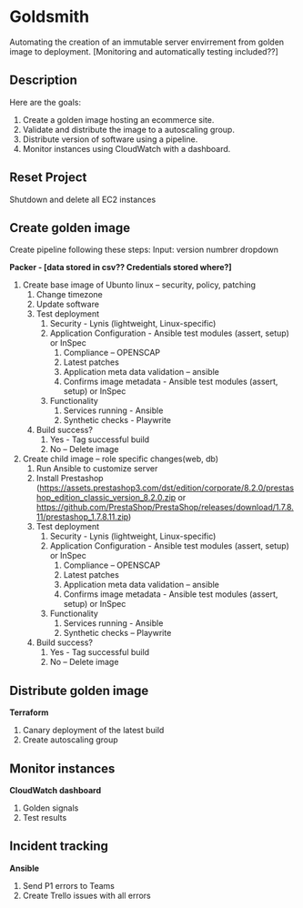 # Goldsmith
Automating the creation of an immutable server envirrement from golden image to deployment. [Monitoring and automatically testing included??]

## Description
Here are the goals:
1. Create a golden image hosting an ecommerce site. 
2. Validate and distribute the image to a autoscaling group. 
3. Distribute version of software using a pipeline. 
4. Monitor instances using CloudWatch with a dashboard.

## Reset Project
Shutdown and delete all EC2 instances

## Create golden image
Create pipeline following these steps:
Input: version numbrer dropdown

**Packer - [data stored in csv?? Credentials stored where?]**
1. Create base image of Ubunto linux – security, policy, patching
    1. Change timezone
    1. Update software
    1. Test deployment
        1. Security - Lynis (lightweight, Linux-specific)
        1. Application Configuration - Ansible test modules (assert, setup) or InSpec
            1. Compliance – OPENSCAP
            1. Latest patches 
            1. Application meta data validation – ansible
            1. Confirms image metadata - Ansible test modules (assert, setup) or InSpec
        1. Functionality 
            1. Services running - Ansible
            1. Synthetic checks - Playwrite
    1. Build success?
        1. Yes - Tag successful build
        1. No – Delete image
1. Create child image – role specific changes(web, db)
    1. Run Ansible to customize server
    1. Install Prestashop (https://assets.prestashop3.com/dst/edition/corporate/8.2.0/prestashop_edition_classic_version_8.2.0.zip or https://github.com/PrestaShop/PrestaShop/releases/download/1.7.8.11/prestashop_1.7.8.11.zip)
    1. Test deployment
        1. Security - Lynis (lightweight, Linux-specific)
        1. Application Configuration - Ansible test modules (assert, setup) or InSpec
            1. Compliance – OPENSCAP
            1. Latest patches 
            1. Application meta data validation – ansible
            1. Confirms image metadata - Ansible test modules (assert, setup) or InSpec
        1. Functionality 
            1. Services running - Ansible
            1. Synthetic checks – Playwrite
    1. Build success?
        1. Yes - Tag successful build
        1. No – Delete image

## Distribute golden image
**Terraform**
1. Canary deployment of the latest build
1. Create autoscaling group

## Monitor instances
**CloudWatch dashboard**
1. Golden signals
1. Test results

## Incident tracking
**Ansible**
1. Send P1 errors to Teams
1. Create Trello issues with all errors
